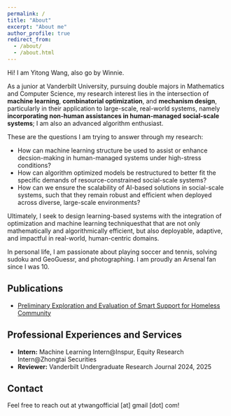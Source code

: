 ```yaml
---
permalink: /
title: "About"
excerpt: "About me"
author_profile: true
redirect_from: 
  - /about/
  - /about.html
---
```

Hi! I am Yitong Wang, also go by Winnie. 

As a junior at Vanderbilt University, pursuing double majors in Mathematics and Computer Science, my research interest lies in the intersection of **machine learning**, **combinatorial optimization**, and **mechanism design**, particularly in their application to large-scale, real-world systems, namely **incorporating non-human assistances in human-managed social-scale systems**; I am also an advanced algorithm enthusiast.

These are the questions I am trying to answer through my research: 
* How can machine learning structure be used to assist or enhance decsion-making in human-managed systems under high-stress conditions?
* How can algorithm optimized models be restructured to better fit the specific demands of resource-constrained social-scale systems?
* How can we ensure the scalability of AI-based solutions in social-scale systems, such that they remain robust and efficient when deployed across diverse, large-scale environments?

Ultimately, I seek to design learning-based systems with the integration of optimization and machine learning techniquesthat that are not only mathematically and algorithmically efficient, but also deployable, adaptive, and impactful in real-world, human-centric domains.

In personal life, I am passionate about playing soccer and tennis, solving sudoku and GeoGuessr, and photographing. I am proudly an Arsenal fan since I was 10.


Publications
------
* [Preliminary Exploration and Evaluation of Smart Support for Homeless Community](https://ieeexplore.ieee.org/abstract/document/10185514) 



Professional Experiences and Services
------
* **Intern:** Machine Learning Intern@Inspur, Equity Research Intern@Zhongtai Securities
* **Reviewer:** Vanderbilt Undergraduate Research Journal 2024, 2025

Contact
------
Feel free to reach out at ytwangofficial [at] gmail [dot] com!
